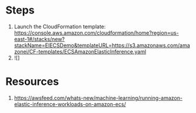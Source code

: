 # Steps
1. Launch the CloudFormation template: https://console.aws.amazon.com/cloudformation/home?region=us-east-1#/stacks/new?stackName=EIECSDemo&templateURL=https://s3.amazonaws.com/amazonei/CF-templates/ECSAmazonElasticInference.yaml
2. ![]

# Resources
1. https://awsfeed.com/whats-new/machine-learning/running-amazon-elastic-inference-workloads-on-amazon-ecs/
